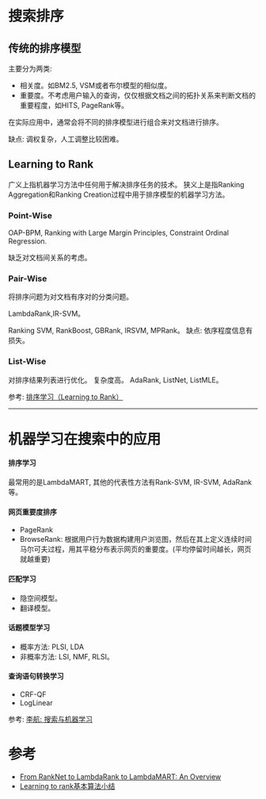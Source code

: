 # 搜索排序
## 传统的排序模型
主要分为两类:
- 相关度。如BM2.5, VSM或者布尔模型的相似度。
- 重要度。不考虑用户输入的查询，仅仅根据文档之间的拓扑关系来判断文档的重要程度，如HITS, PageRank等。

在实际应用中，通常会将不同的排序模型进行组合来对文档进行排序。

缺点: 调权复杂，人工调整比较困难。

## Learning to Rank

广义上指机器学习方法中任何用于解决排序任务的技术。
狭义上是指Ranking Aggregation和Ranking Creation过程中用于排序模型的机器学习方法。

### Point-Wise
OAP-BPM, Ranking with Large Margin Principles, Constraint Ordinal Regression.

缺乏对文档间关系的考虑。
### Pair-Wise
将排序问题为对文档有序对的分类问题。

LambdaRank,IR-SVM。

Ranking SVM, RankBoost, GBRank, IRSVM, MPRank。
缺点: 依序程度信息有损失。

### List-Wise
对排序结果列表进行优化。
复杂度高。
AdaRank, ListNet, ListMLE。

参考: [排序学习（Learning to Rank）](http://lixinzhang.github.io/pai-xu-xue-xi-learning-to-rank.html)

-----
# 机器学习在搜索中的应用
#### 排序学习
最常用的是LambdaMART, 其他的代表性方法有Rank-SVM, IR-SVM, AdaRank等。

#### 网页重要度排序
- PageRank
- BrowseRank: 根据用户行为数据构建用户浏览图，然后在其上定义连续时间马尔可夫过程，用其平稳分布表示网页的重要度。(平均停留时间越长，网页就越重要)

#### 匹配学习
- 隐空间模型。
- 翻译模型。

#### 话题模型学习
- 概率方法: PLSI, LDA
- 非概率方法: LSI, NMF, RLSI。

#### 查询语句转换学习
- CRF-QF
- LogLinear

参考: [李航: 搜索与机器学习](http://blog.sina.com.cn/s/blog_7ad48fee01011w85.html)

# 参考
- [From RankNet to LambdaRank to LambdaMART: An Overview](http://citeseerx.ist.psu.edu/viewdoc/download?doi=10.1.1.180.634&rep=rep1&type=pdf)
- [Learning to rank基本算法小结](https://zhuanlan.zhihu.com/p/26539920)
